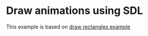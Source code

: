 # Draw animations using SDL

This example is based on [draw rectangles example](../draw_rectangles/)
